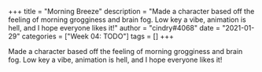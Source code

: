+++
title = "Morning Breeze"
description = "Made a character based off the feeling of morning grogginess and brain fog. Low key a vibe, animation is hell, and I hope everyone likes it!"
author = "cindry#4068"
date = "2021-01-29"
categories = ["Week 04: TODO"]
tags = []
+++

Made a character based off the feeling of morning grogginess and brain fog. Low key a vibe, animation is hell, and I hope everyone likes it!
